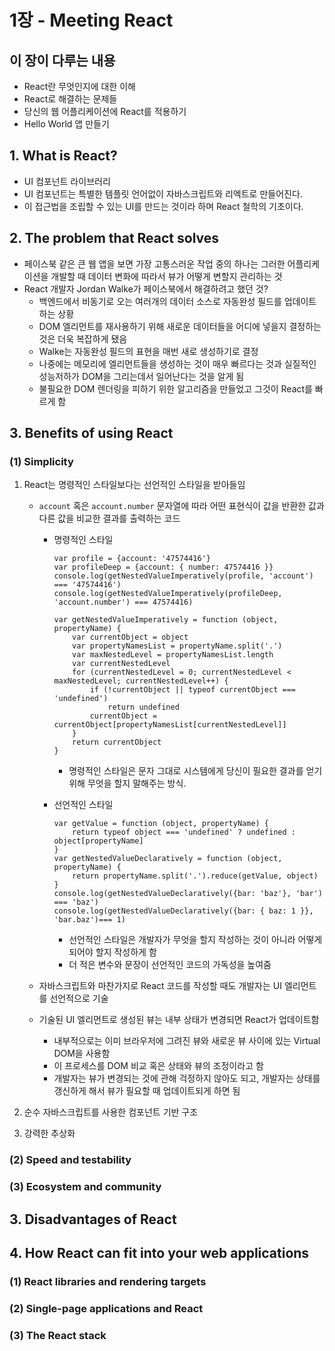# 1장 - Meeting React

## 이 장이 다루는 내용
- React란 무엇인지에 대한 이해
- React로 해결하는 문제들
- 당신의 웹 어플리케이션에 React를 적용하기
- Hello World 앱 만들기

## 1. What is React?
- UI 컴포넌트 라이브러리
- UI 컴포넌트는 특별한 템플릿 언어없이 자바스크립트와 리엑트로 만들어진다.
- 이 접근법을 조립할 수 있는 UI를 만드는 것이라 하며 React 철학의 기초이다.

## 2. The problem that React solves
- 페이스북 같은 큰 웹 앱을 보면 가장 고통스러운 작업 중의 하나는 그러한 어플리케이션을 개발할 때 데이터 변화에 따라서 뷰가 어떻게 변할지 관리하는 것
- React 개발자 Jordan Walke가 페이스북에서 해결하려고 했던 것?
    - 백엔드에서 비동기로 오는 여러개의 데이터 소스로 자동완성 필드를 업데이트하는 상황
    - DOM 엘리먼트를 재사용하기 위해 새로운 데이터들을 어디에 넣을지 결정하는 것은 더욱 복잡하게 됐음
    - Walke는 자동완성 필드의 표현을 매번 새로 생성하기로 결정
    - 나중에는 메모리에 엘리먼트들을 생성하는 것이 매우 빠르다는 것과 실질적인 성능저하가 DOM을 그리는데서 일어난다는 것을 알게 됨
    - 불필요한 DOM 렌더링을 피하기 위한 알고리즘을 만들었고 그것이 React를 빠르게 함

## 3. Benefits of using React

### (1) Simplicity

1.  React는 명령적인 스타일보다는 선언적인 스타일을 받아들임
    - `account` 혹은 `account.number` 문자열에 따라 어떤 표현식이 값을 반환한 값과 다른 값을 비교한 결과를 출력하는 코드
        - 명령적인 스타일
            ```
            var profile = {account: '47574416'}
            var profileDeep = {account: { number: 47574416 }}
            console.log(getNestedValueImperatively(profile, 'account') === '47574416')
            console.log(getNestedValueImperatively(profileDeep, 'account.number') === 47574416)

            var getNestedValueImperatively = function (object, propertyName) {
                var currentObject = object
                var propertyNamesList = propertyName.split('.')
                var maxNestedLevel = propertyNamesList.length
                var currentNestedLevel
                for (currentNestedLevel = 0; currentNestedLevel < maxNestedLevel; currentNestedLevel++) {
                    if (!currentObject || typeof currentObject === 'undefined') 
                        return undefined
                    currentObject = currentObject[propertyNamesList[currentNestedLevel]] 
                }
                return currentObject
            }

            ```
            - 명령적인 스타일은 문자 그대로 시스템에게 당신이 필요한 결과를 얻기 위해 무엇을 할지 말해주는 방식.

        - 선언적인 스타일
            ```
            var getValue = function (object, propertyName) {
                return typeof object === 'undefined' ? undefined : object[propertyName]
            }
            var getNestedValueDeclaratively = function (object, propertyName) {
                return propertyName.split('.').reduce(getValue, object)
            }
            console.log(getNestedValueDeclaratively({bar: 'baz'}, 'bar') === 'baz')
            console.log(getNestedValueDeclaratively({bar: { baz: 1 }}, 'bar.baz')=== 1)
            ```
            - 선언적인 스타일은 개발자가 무엇을 할지 작성하는 것이 아니라 어떻게 되어야 할지 작성하게 함
            - 더 적은 변수와 문장이 선언적인 코드의 가독성을 높여줌

    - 자바스크립트와 마찬가지로 React 코드를 작성할 때도 개발자는 UI 엘리먼트를 선언적으로 기술
    - 기술된 UI 엘리먼트로 생성된 뷰는 내부 상태가 변경되면 React가 업데이트함 
        - 내부적으로는 이미 브라우저에 그려진 뷰와 새로운 뷰 사이에 있는 Virtual DOM을 사용함
        - 이 프로세스를 DOM 비교 혹은 상태와 뷰의 조정이라고 함
        - 개발자는 뷰가 변경되는 것에 관해 걱정하지 않아도 되고, 개발자는 상태를 갱신하게 해서 뷰가 필요할 때 업데이트되게 하면 됨

2. 순수 자바스크립트를 사용한 컴포넌트 기반 구조

3. 강력한 추상화

### (2) Speed and testability

### (3) Ecosystem and community


## 3. Disadvantages of React

## 4. How React can fit into your web applications

### (1) React libraries and rendering targets

### (2) Single-page applications and React
 
### (3) The React stack
